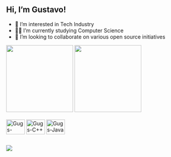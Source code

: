  ## Hi, I’m Gustavo!
- 👀 I’m interested in Tech Industry
- 👨‍💻 I’m currently studying Computer Science
- 🤝 I’m looking to collaborate on various open source initiatives 

<div>
  <img height = 180em, src = "https://github-readme-stats.vercel.app/api?username=proggugs&show_icons=true&theme=vue-dark">
  <img height = 180em, src = "https://github-readme-stats.vercel.app/api/top-langs/?username=proggugs&layout=compact&langs_count=5&size_weight=0.5&count_weight=0.5&theme=vue-dark">
</div>

<div syle="display: inline_block"><br>
 <img align = "center" alt = "Gugs-Python" height = "40" width = "50" src="https://cdn.jsdelivr.net/gh/devicons/devicon@latest/icons/python/python-original.svg">
 <img align = "center" alt = "Gugs-C++" height = "40" width = "50" src="https://cdn.jsdelivr.net/gh/devicons/devicon@latest/icons/java/java-original.svg">
 <img align = "center" alt = "Gugs-Java" height = "40" width = "50" src="https://cdn.jsdelivr.net/gh/devicons/devicon@latest/icons/cplusplus/cplusplus-original.svg">
</div>

##

<div>
 <a href= "https://www.linkedin.com/in/gustavo-emerick-dos-santos-32aba52a2/" target="_blank"><img src="https://img.shields.io/badge/LinkedIn-0077B5?style=for-the-badge&logo=linkedin&logoColor=white" target="_blank"></a>
</div>
